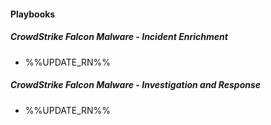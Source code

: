 
#### Playbooks

##### CrowdStrike Falcon Malware - Incident Enrichment

- %%UPDATE_RN%%
##### CrowdStrike Falcon Malware - Investigation and Response

- %%UPDATE_RN%%
